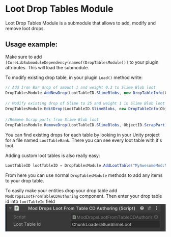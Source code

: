 # Loot Drop Tables Module
Loot Drop Tables Module is a submodule that allows to add, modify and remove loot drops.

## Usage example:
Make sure to add `[CoreLibSubmoduleDependency(nameof(DropTablesModule))]` to your plugin attributes. This will load the submodule.


To modify existing drop table, in your plugin `Load()` method write:
```cs
// Add Iron Bar drop of amount 1 and weight 0.3 to Slime Blob loot
DropTablesModule.AddNewDrop(LootTableID.SlimeBlobs, new DropTableInfo(ObjectID.IronBar, 1, 0.2f));

// Modify existing drop of Slime to 25 and weight 1 in Slime Blob loot
DropTablesModule.EditDrop(LootTableID.SlimeBlobs, new DropTableInfo(ObjectID.Slime, 25, 1));

//Remove Scrap parts from Slime Blob loot
DropTablesModule.RemoveDrop(LootTableID.SlimeBlobs, ObjectID.ScrapPart);
```

You can find existing drops for each table by looking in your Unity project for a file named `LootTableBank`. There you can see every loot table with it's loot.

Adding custom loot tables is also really easy:
```cs
LootTableID lootTableID = DropTablesModule.AddLootTable("MyAwesomeMod:MyCustomLootTable");
```
From here you can use normal `DropTablesModule` methods to add any items to your drop table.

To easily make your entities drop your drop table add `ModDropsLootFromTableCDAuthoring` component. Then enter your drop table id into `lootTableId` field
![LootComponent in Unity Editor](./documentation/lootComponent.png)<br>
